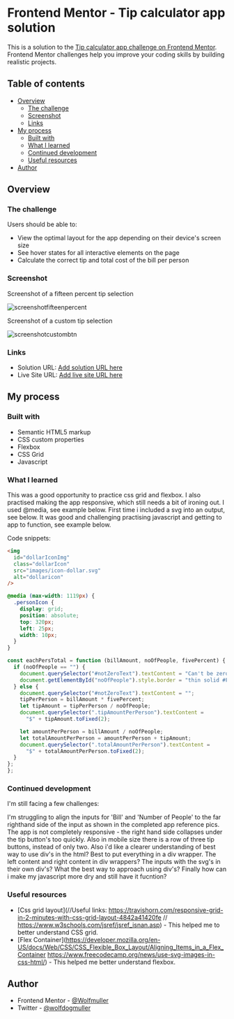 # Frontend Mentor - Tip calculator app solution

This is a solution to the [Tip calculator app challenge on Frontend Mentor](https://www.frontendmentor.io/challenges/tip-calculator-app-ugJNGbJUX). Frontend Mentor challenges help you improve your coding skills by building realistic projects.

## Table of contents

- [Overview](#overview)
  - [The challenge](#the-challenge)
  - [Screenshot](#screenshot)
  - [Links](#links)
- [My process](#my-process)
  - [Built with](#built-with)
  - [What I learned](#what-i-learned)
  - [Continued development](#continued-development)
  - [Useful resources](#useful-resources)
- [Author](#author)

## Overview

### The challenge

Users should be able to:

- View the optimal layout for the app depending on their device's screen size
- See hover states for all interactive elements on the page
- Calculate the correct tip and total cost of the bill per person

### Screenshot

Screenshot of a fifteen percent tip selection

![screenshotfifteenpercent](https://user-images.githubusercontent.com/82453818/144024975-311fb68e-0bac-4b54-9007-6df350893e61.png)

Screenshot of a custom tip selection

![screenshotcustombtn](https://user-images.githubusercontent.com/82453818/144025001-acde26cb-3d78-4006-a68a-4ef0fa642211.png)


### Links

- Solution URL: [Add solution URL here](https://your-solution-url.com)
- Live Site URL: [Add live site URL here](https://your-live-site-url.com)

## My process

### Built with

- Semantic HTML5 markup
- CSS custom properties
- Flexbox
- CSS Grid
- Javascript

### What I learned

This was a good opportunity to practice css grid and flexbox.
I also practised making the app responsive, which still needs a bit of ironing out. I used @media, see example below.
First time i included a svg into an output, see below.
It was good and challenging practising javascript and getting to app to function, see example below.

Code snippets:

```html
<img
  id="dollarIconImg"
  class="dollarIcon"
  src="images/icon-dollar.svg"
  alt="dollaricon"
/>
```

```css
@media (max-width: 1119px) {
  .personIcon {
    display: grid;
    position: absolute;
    top: 320px;
    left: 25px;
    width: 10px;
  }
}
```

```js
const eachPersTotal = function (billAmount, noOfPeople, fivePercent) {
  if (noOfPeople == "") {
    document.querySelector("#notZeroText").textContent = "Can't be zero";
    document.getElementById("noOfPeople").style.border = "thin solid #FF0000";
  } else {
    document.querySelector("#notZeroText").textContent = "";
    tipPerPerson = billAmount * fivePercent;
    let tipAmount = tipPerPerson / noOfPeople;
    document.querySelector(".tipAmountPerPerson").textContent =
      "$" + tipAmount.toFixed(2);

    let amountPerPerson = billAmount / noOfPeople;
    let totalAmountPerPerson = amountPerPerson + tipAmount;
    document.querySelector(".totalAmountPerPerson").textContent =
      "$" + totalAmountPerPerson.toFixed(2);
  }
};
};
```

### Continued development

I'm still facing a few challenges:

I'm struggling to align the inputs for 'Bill' and 'Number of People' to the far righthand side of the input as shown in the completed app reference pics.
The app is not completely responsive - the right hand side collapses under the tip button's too quickly. Also in mobile size there is a row of three tip buttons, instead of only two.
Also i'd like a clearer understanding of best way to use div's in the html? Best to put everything in a div wrapper. The left content and right content in div wrappers? The inputs with the svg's in their own div's? What the best way to approach using div's?
Finally how can i make my javascript more dry and still have it fucntion?

### Useful resources

- [Css grid layout](//Useful links: https://travishorn.com/responsive-grid-in-2-minutes-with-css-grid-layout-4842a41420fe
  // https://www.w3schools.com/jsref/jsref_isnan.asp) - This helped me to better understand CSS grid.
- [Flex Container](https://developer.mozilla.org/en-US/docs/Web/CSS/CSS_Flexible_Box_Layout/Aligning_Items_in_a_Flex_Container
  https://www.freecodecamp.org/news/use-svg-images-in-css-html/) - This helped me better understand flexbox.

## Author

- Frontend Mentor - [@Wolfmuller](https://www.frontendmentor.io/profile/Wolfmuller)
- Twitter - [@wolfdogmuller](https://www.twitter.com/wolfdogmuller)

